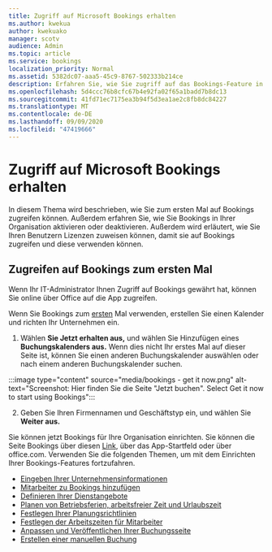 ```yaml
---
title: Zugriff auf Microsoft Bookings erhalten
ms.author: kwekua
author: kwekuako
manager: scotv
audience: Admin
ms.topic: article
ms.service: bookings
localization_priority: Normal
ms.assetid: 5382dc07-aaa5-45c9-8767-502333b214ce
description: Erfahren Sie, wie Sie zugriff auf das Bookings-Feature in Microsoft 365.
ms.openlocfilehash: 5d4ccc76b8cfc67b4e92fa02f65a1badd7b8dc13
ms.sourcegitcommit: 41fd71ec7175ea3b94f5d3ea1ae2c8fb8dc84227
ms.translationtype: MT
ms.contentlocale: de-DE
ms.lasthandoff: 09/09/2020
ms.locfileid: "47419666"
---
```

# <a name="get-access-to-microsoft-bookings"></a>Zugriff auf Microsoft Bookings erhalten

In diesem Thema wird beschrieben, wie Sie zum ersten Mal auf Bookings zugreifen können. Außerdem erfahren Sie, wie Sie Bookings in Ihrer Organisation aktivieren oder deaktivieren. Außerdem wird erläutert, wie Sie Ihren Benutzern Lizenzen zuweisen können, damit sie auf Bookings zugreifen und diese verwenden können.

## <a name="access-bookings-for-the-first-time"></a>Zugreifen auf Bookings zum ersten Mal

Wenn Ihr IT-Administrator Ihnen Zugriff auf Bookings gewährt hat, können Sie online über Office auf die App zugreifen.

Wenn Sie Bookings zum [ersten](https://outlook.office.com/bookings/onboarding) Mal verwenden, erstellen Sie einen Kalender und richten Ihr Unternehmen ein.

1. Wählen **Sie Jetzt erhalten aus,** und wählen Sie Hinzufügen eines **Buchungskalenders aus.** Wenn dies nicht Ihr erstes Mal auf dieser Seite ist, können Sie einen anderen Buchungskalender auswählen oder nach einem anderen Buchungskalender suchen.

:::image type="content" source="media/bookings - get it now.png" alt-text="Screenshot: Hier finden Sie die Seite &quot;Jetzt buchen&quot;. Select Get it now to start using Bookings":::

2. Geben Sie Ihren Firmennamen und Geschäftstyp ein, und wählen Sie **Weiter aus.**

Sie können jetzt Bookings für Ihre Organisation einrichten. Sie können die Seite Bookings über diesen [Link](https://outlook.office.com/bookings/onboarding), über das App-Startfeld oder über office.com. Verwenden Sie die folgenden Themen, um mit dem Einrichten Ihrer Bookings-Features fortzufahren.

- [Eingeben Ihrer Unternehmensinformationen](enter-business-information.md)
- [Mitarbeiter zu Bookings hinzufügen](add-staff.md)
- [Definieren Ihrer Dienstangebote](define-service-offerings.md)
- [Planen von Betriebsferien, arbeitsfreier Zeit und Urlaubszeit](schedule-closures-time-off-vacation.md)
- [Festlegen Ihrer Planungsrichtlinien](set-scheduling-policies.md)
- [Festlegen der Arbeitszeiten für Mitarbeiter](employee-hours.md)
- [Anpassen und Veröffentlichen Ihrer Buchungsseite](customize-booking-page.md)
- [Erstellen einer manuellen Buchung](create-a-manual-booking.md)